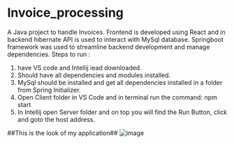 # Invoice_processing
A Java project to handle Invoices. Frontend is developed using React and in backend  hibernate API is used to interact with MySql database. Springboot framework was used to streamline backend development and manage dependencies.
Steps to run :
1. have VS code and Intellij iead downloaded.
2. Should have all dependencies and modules installed.
3. MySql should be installed and get all dependencies installed in a folder from Spring Initializer.
4. Open Client folder in VS Code and in terminal run the command:
               npm start
5. In Intellij open Server folder and on top you will find the Run Button, click and goto the host address.

##This is the look of my application##
![image](https://github.com/user-attachments/assets/c7ece985-0f53-46da-be05-82b541944bda)
